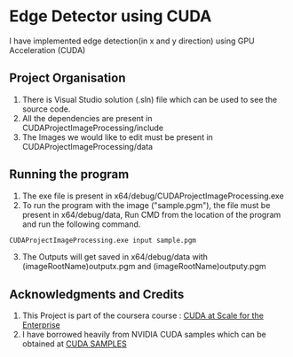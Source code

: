 # Edge Detector using CUDA

I have implemented edge detection(in x and y direction) using GPU Acceleration (CUDA)

## Project Organisation

1. There is Visual Studio solution (.sln) file which can be used to see the source code.
2. All the dependencies are present in CUDAProjectImageProcessing/include
3. The Images we would like to edit must be present in CUDAProjectImageProcessing/data

## Running the program
1. The exe file is present in x64/debug/CUDAProjectImageProcessing.exe
2. To run the program with the image ("sample.pgm"), the file must be present in x64/debug/data,
Run CMD from the location of the program and run the following command. 

```bash
CUDAProjectImageProcessing.exe input sample.pgm
```
3. The Outputs will get saved in x64/debug/data with (imageRootName)outputx.pgm and (imageRootName)outputy.pgm

## Acknowledgments and Credits
1. This Project is part of the coursera course : [CUDA at Scale for the Enterprise](https://www.coursera.org/learn/cuda-at-scale-for-the-enterprise)
2. I have borrowed heavily from NVIDIA CUDA samples which can be obtained at [CUDA SAMPLES](https://github.com/NVIDIA/cuda-samples)
